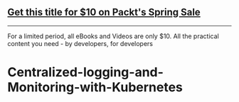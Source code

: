## [Get this title for $10 on Packt's Spring Sale](https://www.packt.com/V13707?utm_source=github&utm_medium=packt-github-repo&utm_campaign=spring_10_dollar_2022)
-----
For a limited period, all eBooks and Videos are only $10. All the practical content you need \- by developers, for developers

# Centralized-logging-and-Monitoring-with-Kubernetes